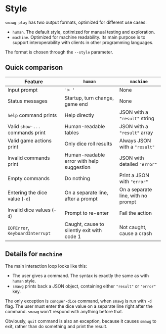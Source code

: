 # Style

`smawg play` has two output formats, optimized for different use cases:

- `human`. The default style, optimized for manual testing and exploration.
- `machine`. Optimized for machine readability. Its main purpose is to support
    interoperability with clients in other programming languages.

The format is chosen through the `--style` parameter.

## Quick comparison

| Feature                         | `human`                                    | `machine`                          |
| ------------------------------- | ------------------------------------------ | ---------------------------------- |
| Input prompt                    | `'> '`                                     | None                               |
| Status messages                 | Startup, turn change, game end             | None                               |
| `help` command prints           | Help directly                              | JSON with a `"result"` string      |
| Valid `show-...` commands print | Human-readable tables                      | JSON with a `"result"` array       |
| Valid game actions print        | Only dice roll results                     | Always JSON with a `"result"`      |
| Invalid commands print          | Human-readable error with help suggestion  | JSON with detailed `"error"`       |
| Empty commands                  | Do nothing                                 | Print a JSON with `"error"`        |
| Entering the dice value (`-d`)  | On a separate line, after a prompt         | On a separate line, with no prompt |
| Invalid dice values (`-d`)      | Prompt to re-enter                         | Fail the action                    |
| `EOFError`, `KeyboardInterrupt` | Caught, cause to silently exit with code 1 | Not caught, cause a crash          |

## Details for `machine`

The main interaction loop looks like this:

- The user gives a command. The syntax is exactly the same as with `human` style.
- `smawg` prints back a JSON object, containing either `"result"` or `"error"` key.

The only exception is `conquer-dice` command, when `smawg` is run with `-d` flag.
The user must enter the dice value on a separate line right after the command.
`smawg` won't respond with anything before that.

Obviously, `quit` command is also an exception, because it causes `smawg` to
exit, rather than do something and print the result.
